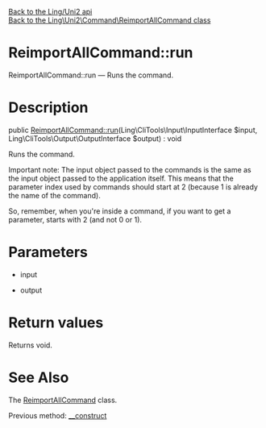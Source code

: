 [Back to the Ling/Uni2 api](https://github.com/lingtalfi/Uni2/blob/master/doc/api/Ling/Uni2.md)<br>
[Back to the Ling\Uni2\Command\ReimportAllCommand class](https://github.com/lingtalfi/Uni2/blob/master/doc/api/Ling/Uni2/Command/ReimportAllCommand.md)


ReimportAllCommand::run
================



ReimportAllCommand::run — Runs the command.




Description
================


public [ReimportAllCommand::run](https://github.com/lingtalfi/Uni2/blob/master/doc/api/Ling/Uni2/Command/ReimportAllCommand/run.md)(Ling\CliTools\Input\InputInterface $input, Ling\CliTools\Output\OutputInterface $output) : void




Runs the command.

Important note:
The input object passed to the commands is the same as the input object passed to the application itself.
This means that the parameter index used by commands should start at 2 (because 1 is already the name of the command).

So, remember, when you're inside a command, if you want to get a parameter, starts with 2 (and not 0 or 1).




Parameters
================


- input

    

- output

    


Return values
================

Returns void.








See Also
================

The [ReimportAllCommand](https://github.com/lingtalfi/Uni2/blob/master/doc/api/Ling/Uni2/Command/ReimportAllCommand.md) class.

Previous method: [__construct](https://github.com/lingtalfi/Uni2/blob/master/doc/api/Ling/Uni2/Command/ReimportAllCommand/__construct.md)<br>

